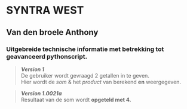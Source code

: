 <!--
OEFENING
Maak en push een duidelijke Readme.
Volgende minimumvereisten
Vermelding school en jouw volledige naam 
Uitleg waarin duidelijk wordt wat het Pythonscript doet
-->

# SYNTRA WEST
## Van den broele Anthony

### Uitgebreide technische informatie met betrekking tot geavanceerd pythonscript.

> **_Version 1_**  
> De gebruiker wordt gevraagd 2 getallen in te geven.  
> Hier wordt de _som_ & het _product_ van berekend **en** weergegeven.

> **_Version 1.0021a_**    
> Resultaat van de som wordt **opgeteld met 4.**
